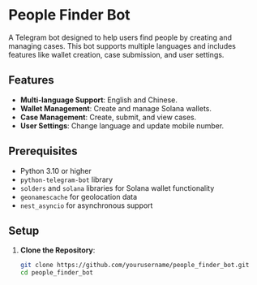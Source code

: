 # People Finder Bot

A Telegram bot designed to help users find people by creating and managing cases. This bot supports multiple languages and includes features like wallet creation, case submission, and user settings.

## Features

- **Multi-language Support**: English and Chinese.
- **Wallet Management**: Create and manage Solana wallets.
- **Case Management**: Create, submit, and view cases.
- **User Settings**: Change language and update mobile number.

## Prerequisites

- Python 3.10 or higher
- `python-telegram-bot` library
- `solders` and `solana` libraries for Solana wallet functionality
- `geonamescache` for geolocation data
- `nest_asyncio` for asynchronous support

## Setup

1. **Clone the Repository**:
   ```sh
   git clone https://github.com/yourusername/people_finder_bot.git
   cd people_finder_bot
   ```
